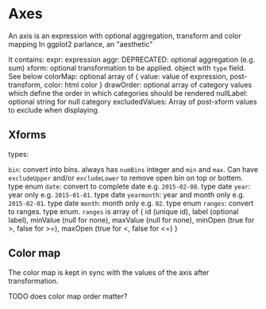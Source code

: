 # Axes

An axis is an expression with optional aggregation, transform and color mapping
In ggplot2 parlance, an "aesthetic"

It contains:
 expr: expression
 aggr: DEPRECATED: optional aggregation (e.g. sum)
 xform: optional transformation to be applied. object with `type` field. See below
 colorMap: optional array of { value: value of expression, post-transform, color: html color }
 drawOrder: optional array of category values which define the order in which categories should be rendered
 nullLabel: optional string for null category
 excludedValues: Array of post-xform values to exclude when displaying. 

## Xforms

types: 

`bin`: convert into bins. always has `numBins` integer and `min` and `max`. Can have `excludeUpper` and/or `excludeLower` to remove open bin on top or bottem. type enum
`date`: convert to complete date e.g. `2015-02-08`. type date
`year`: year only e.g. `2015-01-01`. type date
`yearmonth`: year and month only e.g. `2015-02-01`. type date
`month`: month only e.g. `02`. type enum
`ranges`: convert to ranges. type enum. `ranges` is array of { id (unique id), label (optional label), minValue (null for none), maxValue (null for none), minOpen (true for >, false for >=), maxOpen (true for <, false for <=) }

## Color map

The color map is kept in sync with the values of the axis after transformation.

TODO does color map order matter?